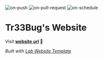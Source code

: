 
  ![on-push](../../actions/workflows/on-push.yaml/badge.svg)
  ![on-pull-request](../../actions/workflows/on-pull-request.yaml/badge.svg)
  ![on-schedule](../../actions/workflows/on-schedule.yaml/badge.svg)

  # Tr33Bug's Website

  Visit **[website url](#)** 🚀

  _Built with [Lab Website Template](https://greene-lab.gitbook.io/lab-website-template-docs)_
